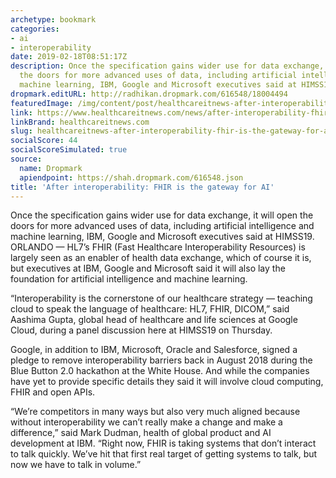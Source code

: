 ```yaml
---
archetype: bookmark
categories:
- ai
- interoperability
date: 2019-02-18T08:51:17Z
description: Once the specification gains wider use for data exchange, it will open
  the doors for more advanced uses of data, including artificial intelligence and
  machine learning, IBM, Google and Microsoft executives said at HIMSS19.
dropmark.editURL: http://radhikan.dropmark.com/616548/18004494
featuredImage: /img/content/post/healthcareitnews-after-interoperability-fhir-is-the-gateway-for-ai.jpg
link: https://www.healthcareitnews.com/news/after-interoperability-fhir-gateway-ai
linkBrand: healthcareitnews.com
slug: healthcareitnews-after-interoperability-fhir-is-the-gateway-for-ai
socialScore: 44
socialScoreSimulated: true
source:
  name: Dropmark
  apiendpoint: https://shah.dropmark.com/616548.json
title: 'After interoperability: FHIR is the gateway for AI'
---
```

Once the specification gains wider use for data exchange, it will open the doors for more advanced uses of data, including artificial intelligence and machine learning, IBM, Google and Microsoft executives said at HIMSS19. ORLANDO — HL7’s FHIR (Fast Healthcare Interoperability Resources) is largely seen as an enabler of health data exchange, which of course it is, but executives at IBM, Google and Microsoft said it will also lay the foundation for artificial intelligence and machine learning.

“Interoperability is the cornerstone of our healthcare strategy — teaching cloud to speak the language of healthcare: HL7, FHIR, DICOM,” said Aashima Gupta, global head of healthcare and life sciences at Google Cloud, during a panel discussion here at HIMSS19 on Thursday.  

Google, in addition to IBM, Microsoft, Oracle and Salesforce, signed a pledge to remove interoperability barriers back in August 2018 during the Blue Button 2.0 hackathon at the White House. And while the companies have yet to provide specific details they said it will involve cloud computing, FHIR and open APIs.

“We’re competitors in many ways but also very much aligned because without interoperability we can’t really make a change and make a difference,” said Mark Dudman, health of global product and AI development at IBM. “Right now, FHIR is taking systems that don’t interact to talk quickly. We’ve hit that first real target of getting systems to talk, but now we have to talk in volume.”


